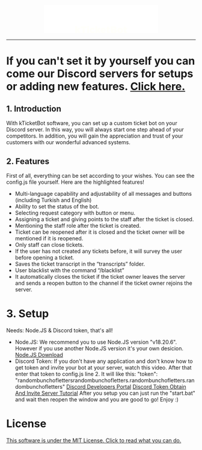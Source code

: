 <!-- markdownlint-disable first-line-h1 -->
<!-- markdownlint-disable html -->
<!-- markdownlint-disable no-duplicate-header -->

<div align="center">
  <img src="figures/logo.png" width="60%" alt="DeepSeek-V3" />
</div>
<hr>

# If you can't set it by yourself you can come our Discord servers for setups or adding new features. <a href="https://discord.gg/7S8y9ntrbe">Click here.</a>

## 1. Introduction

With kTicketBot software, you can set up a custom ticket bot on your Discord server. In this way, you will always start one step ahead of your competitors. In addition, you will gain the appreciation and trust of your customers with our wonderful advanced systems.

## 2. Features
First of all, everything can be set according to your wishes. You can see the config.js file yourself. Here are the highlighted features!
- Multi-language capability and adjustability of all messages and buttons (including Turkish and English)
- Ability to set the status of the bot.
- Selecting request category with button or menu.
- Assigning a ticket and giving points to the staff after the ticket is closed.
- Mentioning the staff role after the ticket is created.
- Ticket can be reopened after it is closed and the ticket owner will be mentioned if it is reopened.
- Only staff can close tickets.
- If the user has not created any tickets before, it will survey the user before opening a ticket.
- Saves the ticket transcript in the “transcripts” folder.
- User blacklist with the command “/blacklist”
- It automatically closes the ticket if the ticket owner leaves the server and sends a reopen button to the channel if the ticket owner rejoins the server.

# 3. Setup
Needs: Node.JS & Discord token, that's all!
- Node.JS: We recommend you to use Node.JS version "v18.20.6". However if you use another Node.JS version it's your own desicion.
<a href="https://nodejs.org/en/download">Node.JS Download</a>
- Discord Token: If you don't have any application and don't know how to get token and invite your bot at your server, watch this video. After that enter that token to config.js line 2. It will like this: "token": "randombunchoflettersrandombunchofletters.randombunchofletters.randombunchofletters"
<a href="https://discord.com/developers">Discord Developers Portal</a>
<a href="https://www.youtube.com/watch?v=4XswiJ1iUaw">Discord Token Obtain And Invite Server Tutorial</a>
After you setup you can just run the "start.bat" and wait then reopen the window and you are good to go! Enjoy :)

# License
<a href="LICENSE">This software is under the MIT License. Click to read what you can do.</a>